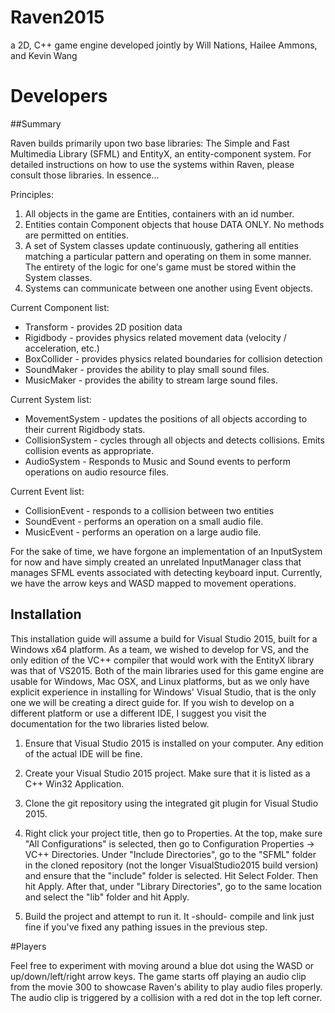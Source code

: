 # Raven2015
a 2D, C++ game engine developed jointly by Will Nations, Hailee Ammons, and Kevin Wang 

# Developers
##Summary

Raven builds primarily upon two base libraries: The Simple and Fast Multimedia Library (SFML) and EntityX, an entity-component system. For detailed instructions on how to use the systems within Raven, please consult those libraries. In essence...

Principles:  
1. All objects in the game are Entities, containers with an id number.  
2. Entities contain Component objects that house DATA ONLY. No methods are permitted on entities.  
3. A set of System classes update continuously, gathering all entities matching a particular pattern and operating on them in some manner. The entirety of the logic for one's game must be stored within the System classes.  
4. Systems can communicate between one another using Event objects.  

Current Component list:
- Transform - provides 2D position data
- Rigidbody - provides physics related movement data (velocity / acceleration, etc.)
- BoxCollider - provides physics related boundaries for collision detection
- SoundMaker - provides the ability to play small sound files.
- MusicMaker - provides the ability to stream large sound files.

Current System list:
- MovementSystem - updates the positions of all objects according to their current Rigidbody stats.
- CollisionSystem - cycles through all objects and detects collisions. Emits collision events as appropriate.
- AudioSystem - Responds to Music and Sound events to perform operations on audio resource files.

Current Event list:
- CollisionEvent - responds to a collision between two entities
- SoundEvent - performs an operation on a small audio file.
- MusicEvent - performs an operation on a large audio file.

For the sake of time, we have forgone an implementation of an InputSystem for now and have simply created an unrelated InputManager class that manages SFML events associated with detecting keyboard input. Currently, we have the arrow keys and WASD mapped to movement operations.

## Installation

This installation guide will assume a build for Visual Studio 2015, built for a Windows x64 platform. As a team, we wished to develop for VS, and the only edition of the VC++ compiler that would work with the EntityX library was that of VS2015. Both of the main libraries used for this game engine are usable for Windows, Mac OSX, and Linux platforms, but as we only have explicit experience in installing for Windows' Visual Studio, that is the only one we will be creating a direct guide for. If you wish to develop on a different platform or use a different IDE, I suggest you visit the documentation for the two libraries listed below.

1. Ensure that Visual Studio 2015 is installed on your computer. Any edition of the actual IDE will be fine.

2. Create your Visual Studio 2015 project. Make sure that it is listed as a C++ Win32 Application.

3. Clone the git repository using the integrated git plugin for Visual Studio 2015.

4. Right click your project title, then go to Properties. At the top, make sure "All Configurations" is selected, then go to Configuration Properties -> VC++ Directories. Under "Include Directories", go to the "SFML" folder in the cloned repository (not the longer VisualStudio2015 build version) and ensure that the "include" folder is selected. Hit Select Folder. Then hit Apply. After that, under "Library Directories", go to the same location and select the "lib" folder and hit Apply.

5. Build the project and attempt to run it. It -should- compile and link just fine if you've fixed any pathing issues in the previous step.

#Players

Feel free to experiment with moving around a blue dot using the WASD or up/down/left/right arrow keys. The game starts off playing an audio clip from the movie 300 to showcase Raven's ability to play audio files properly. The audio clip is triggered by a collision with a red dot in the top left corner. 
